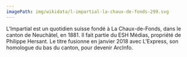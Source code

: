 ```yaml
---
imagePath: img/wikidata/l-impartial-la-chaux-de-fonds-299.svg
---
```


L’Impartial est un quotidien suisse fondé à La Chaux-de-Fonds, dans le canton de Neuchâtel, en 1881. Il fait partie du ESH Médias, propriété de Philippe Hersant. Le titre fusionne en janvier 2018 avec L'Express, son homologue du bas du canton, pour devenir ArcInfo.
